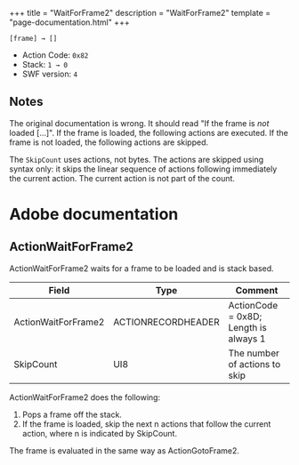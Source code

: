 +++
title = "WaitForFrame2"
description = "WaitForFrame2"
template = "page-documentation.html"
+++

```
[frame] → []
```

- Action Code: `0x82`
- Stack: `1 → 0`
- SWF version: `4`

## Notes

The original documentation is wrong. It should read "If the frame is _not_
loaded [...]". If the frame is loaded, the following actions are executed.
If the frame is not loaded, the following actions are skipped.

The `SkipCount` uses actions, not bytes. The actions are skipped using syntax
only: it skips the linear sequence of actions following immediately the current
action. The current action is not part of the count.

# Adobe documentation

## ActionWaitForFrame2

ActionWaitForFrame2 waits for a frame to be loaded and is stack based.

| Field               | Type               | Comment                               |
|---------------------|--------------------|---------------------------------------|
| ActionWaitForFrame2 | ACTIONRECORDHEADER | ActionCode = 0x8D; Length is always 1 |
| SkipCount           | UI8                | The number of actions to skip         |

ActionWaitForFrame2 does the following:
1. Pops a frame off the stack.
2. If the frame is loaded, skip the next n actions that follow the current action, where n is indicated by
   SkipCount.

The frame is evaluated in the same way as ActionGotoFrame2.

